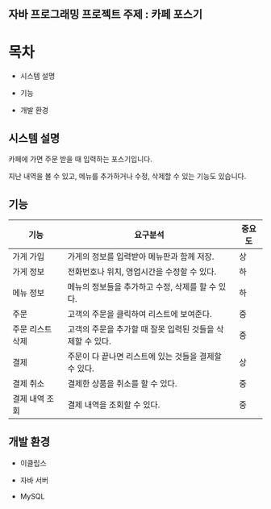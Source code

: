 ## 자바 프로그래밍 프로젝트 주제 : 카페 포스기

# 목차

- 시스템 설명
  
- 기능
  
- 개발 환경
  

## 시스템 설명

카페에 가면 주문 받을 때 입력하는 포스기입니다.

지난 내역을 볼 수 있고, 메뉴를 추가하거나 수정, 삭제할 수 있는 기능도 있습니다.

## 기능

| 기능  | 요구분석 | 중요도 |
| --- | --- | --- |
| 가게 가입 | 가게의 정보를 입력받아 메뉴판과 함께 저장. | 상   |
| 가게 정보 | 전화번호나 위치, 영업시간을 수정할 수 있다. | 하   |
| 메뉴 정보 | 메뉴의 정보들을 추가하고 수정, 삭제를 할 수 있다. | 하   |
| 주문  | 고객의 주문을 클릭하여 리스트에 보여준다. | 중   |
| 주문 리스트 삭제 | 고객의 주문을 추가할 때 잘못 입력된 것들을 삭제할 수 있다. | 중   |
| 결제  | 주문이 다 끝나면 리스트에 있는 것들을 결제할 수 있다. | 상   |
| 결제 취소 | 결제한 상품을 취소를 할 수 있다. | 중   |
| 결제 내역 조회 | 결제 내역을 조회할 수 있다. | 중   |

## 개발 환경

- 이클립스
  
- 자바 서버
  

- MySQL
